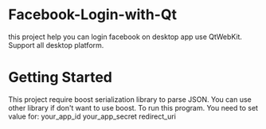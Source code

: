 # Facebook-Login-with-Qt
this project help you can login facebook on desktop app use QtWebKit. Support all desktop platform.

# Getting Started
This project require boost serialization library to parse JSON.
You can use other library if don't want to use boost.
To run this program. You need to set value for:
your_app_id
your_app_secret
redirect_uri
